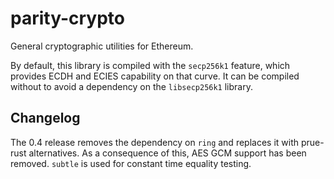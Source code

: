 # parity-crypto

General cryptographic utilities for Ethereum.

By default, this library is compiled with the `secp256k1` feature, which provides ECDH and ECIES capability on that curve. It can be compiled without to avoid a dependency on the `libsecp256k1` library.


## Changelog

The 0.4 release removes the dependency on `ring` and replaces it with prue-rust alternatives. As a consequence of this, AES GCM support has been removed. `subtle` is used for constant time equality testing.
